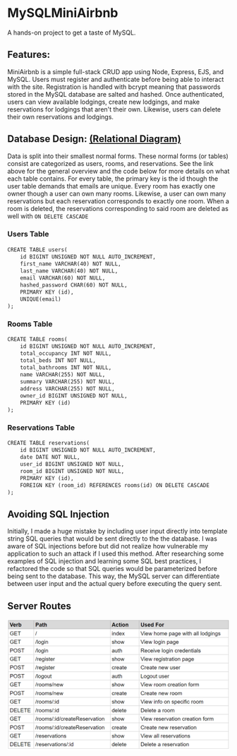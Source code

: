 # MySQLMiniAirbnb

A hands-on project to get a taste of MySQL.

<h2>Features:</h2>

MiniAirbnb is a simple full-stack CRUD app using Node, Express, EJS, and MySQL. Users must register and authenticate before being able to interact with the site.
Registration is handled with bcrypt meaning that passwords stored in the MySQL database are salted and hashed. Once authenticated, users can view available lodgings, create new lodgings, and make reservations for lodgings that aren't their own. Likewise, users can delete their own reservations and lodgings. 

<h2>Database Design: <a href="https://drawsql.app/mysqlhobby/diagrams/miniairbnb#">(Relational Diagram)</a></h2>

Data is split into their smallest normal forms. These normal forms (or tables) consist are categorized as users, rooms, and reservations. See the link above for the general overview and the code below for more details on what each table contains. For every table, the primary key is the id though the user table demands that emails are unique. Every room has exactly one owner though a user can own many rooms. Likewise, a user can own many reservations but each reservation corresponds to exactly one room. When a room is deleted, the reservations corresponding to said room are deleted as well with `ON DELETE CASCADE`

<h3>Users Table</h3>

```
CREATE TABLE users(
    id BIGINT UNSIGNED NOT NULL AUTO_INCREMENT,
    first_name VARCHAR(40) NOT NULL,
    last_name VARCHAR(40) NOT NULL,
    email VARCHAR(60) NOT NULL,
    hashed_password CHAR(60) NOT NULL,
    PRIMARY KEY (id),
    UNIQUE(email)
);
```

<h3>Rooms Table</h3>

```
CREATE TABLE rooms(
    id BIGINT UNSIGNED NOT NULL AUTO_INCREMENT,
    total_occupancy INT NOT NULL,
    total_beds INT NOT NULL,
    total_bathrooms INT NOT NULL,
    name VARCHAR(255) NOT NULL,
    summary VARCHAR(255) NOT NULL,
    address VARCHAR(255) NOT NULL,
    owner_id BIGINT UNSIGNED NOT NULL,
    PRIMARY KEY (id)
);
```

<h3>Reservations Table</h3>

```
CREATE TABLE reservations(
    id BIGINT UNSIGNED NOT NULL AUTO_INCREMENT,
    date DATE NOT NULL,
    user_id BIGINT UNSIGNED NOT NULL,
    room_id BIGINT UNSIGNED NOT NULL,
    PRIMARY KEY (id),
    FOREIGN KEY (room_id) REFERENCES rooms(id) ON DELETE CASCADE
);
```

<h2>Avoiding SQL Injection</h2>

Initially, I made a huge mistake by including user input directly into template string SQL queries that would be sent directly to the the database. 
I was aware of SQL injections before but did not realize how vulnerable my application to such an attack if I used this method. After researching some examples of SQL injection and learning some SQL best practices,
I refactored the code so that SQL queries would be parameterized before being sent to the database. This way, the MySQL server can differentiate
between user input and the actual query before executing the query sent.

<h2>Server Routes</h2>

![ROUTES](./routes.PNG)
